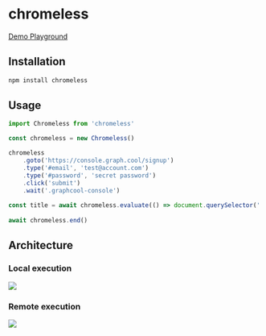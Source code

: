 # chromeless

[Demo Playground](https://chromeless-homepage.netlify.com/#src=const%20chromeless%20=%20new%20Chromeless(%7B%20remote:%20true%20%7D)%0A%0Aconst%20screenshot%20=%20await%20chromeless%0A%20%20.goto('https://www.graph.cool')%0A%20%20.scrollTo(0,%202000)%0A%20%20.screenshot()%0A%0Aconsole.log(screenshot)%0A%0Aawait%20chromeless.end())

## Installation
```sh
npm install chromeless
```

## Usage
```js
import Chromeless from 'chromeless'

const chromeless = new Chromeless()

chromeless
    .goto('https://console.graph.cool/signup')
    .type('#email', 'test@account.com')
    .type('#password', 'secret password')
    .click('submit')
    .wait('.graphcool-console')
    
const title = await chromeless.evaluate(() => document.querySelector('.title').text)
    
await chromeless.end()
```

## Architecture

### Local execution

![](http://imgur.com/eLoK5IT.png)

### Remote execution

![](http://imgur.com/nQSk7Gj.png)

